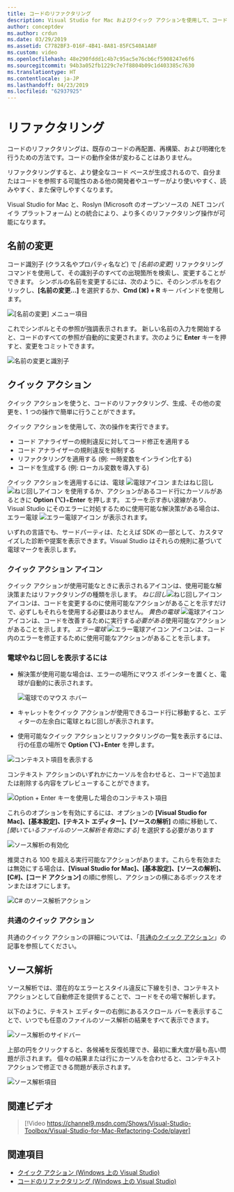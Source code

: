 ```yaml
---
title: コードのリファクタリング
description: Visual Studio for Mac およびクイック アクションを使用して、コードを調整します。
author: conceptdev
ms.author: crdun
ms.date: 03/29/2019
ms.assetid: C7782BF3-016F-4B41-8A81-85FC540A1A8F
ms.custom: video
ms.openlocfilehash: 48e290fddd1c4b7c95ac5e76cb6cf5908247e6f6
ms.sourcegitcommit: 94b3a052fb1229c7e7f8804b09c1d403385c7630
ms.translationtype: HT
ms.contentlocale: ja-JP
ms.lasthandoff: 04/23/2019
ms.locfileid: "62937925"
---
```

# <a name="refactoring"></a>リファクタリング

コードのリファクタリングは、既存のコードの再配置、再構築、および明確化を行うための方法です。コードの動作全体が変わることはありません。

リファクタリングすると、より健全なコード ベースが生成されるので、自分またはコードを参照する可能性のある他の開発者やユーザーがより使いやすく、読みやすく、また保守しやすくなります。

Visual Studio for Mac と、Roslyn (Microsoft のオープンソースの .NET コンパイラ プラットフォーム) との統合により、より多くのリファクタリング操作が可能になります。

## <a name="renaming"></a>名前の変更

コード識別子 (クラス名やプロパティ名など) で *[名前の変更]* リファクタリング コマンドを使用して、その識別子のすべての出現箇所を検索し、変更することができます。 シンボルの名前を変更するには、次のように、そのシンボルを右クリックし、**[名前の変更...]** を選択するか、**Cmd (⌘) + R** キー バインドを使用します。

![[名前の変更] メニュー項目](media/refactoring-renaming1.png)

これでシンボルとその参照が強調表示されます。 新しい名前の入力を開始すると、コードのすべての参照が自動的に変更されます。次のように **Enter** キーを押すと、変更をコミットできます。

![名前の変更と識別子](media/refactoring-renaming2.png)

## <a name="quick-actions"></a>クイック アクション

クイック アクションを使うと、コードのリファクタリング、生成、その他の変更を、1 つの操作で簡単に行うことができます。

クイック アクションを使用して、次の操作を実行できます。

* コード アナライザーの規則違反に対してコード修正を適用する
* コード アナライザーの規則違反を抑制する
* リファクタリングを適用する (例: 一時変数をインライン化する)
* コードを生成する (例: ローカル変数を導入する)

クイック アクションを適用するには、電球 ![電球アイコン](media/quick-actions-light-bulb-icon.png) またはねじ回し ![ねじ回しアイコン](media/quick-actions-screwdriver-icon.png) を使用するか、アクションがあるコード行にカーソルがあるときに **Option (⌥)**+**Enter** を押します。 エラーを示す赤い波線があり、Visual Studio にそのエラーに対処するために使用可能な解決策がある場合は、エラー電球 ![エラー電球アイコン](media/quick-actions-error-light-bulb-icon.png) が表示されます。

いずれの言語でも、サードパーティは、たとえば SDK の一部として、カスタマイズした診断や提案を表示できます。Visual Studio はそれらの規則に基づいて電球マークを表示します。

### <a name="quick-action-icons"></a>クイック アクション アイコン
クイック アクションが使用可能なときに表示されるアイコンは、使用可能な解決策またはリファクタリングの種類を示します。 *ねじ回し*![ねじ回しアイコン](media/quick-actions-screwdriver-icon.png) アイコンは、コードを変更するのに使用可能なアクションがあることを示すだけで、必ずしもそれらを使用する必要はありません。 *黄色の電球* ![電球アイコン](media/quick-actions-light-bulb-icon.png) アイコンは、コードを改善するために実行する*必要がある*使用可能なアクションがあることを示します。 *エラー電球* ![エラー電球アイコン](media/quick-actions-error-light-bulb-icon.png) アイコンは、コード内のエラーを修正するために使用可能なアクションがあることを示します。

### <a name="to-see-a-light-bulb-or-screwdriver"></a>電球やねじ回しを表示するには

- 解決策が使用可能な場合は、エラーの場所にマウス ポインターを置くと、電球が自動的に表示されます。

   ![電球でのマウス ホバー](media/refactoring-lightbulb-hover.png)

- キャレットをクイック アクションが使用できるコード行に移動すると、エディターの左余白に電球とねじ回しが表示されます。

- 使用可能なクイック アクションとリファクタリングの一覧を表示するには、行の任意の場所で **Option (⌥)**+**Enter** を押します。

![コンテキスト項目を表示する](media/refactoring-context-action.png)

コンテキスト アクションのいずれかにカーソルを合わせると、コードで追加または削除する内容をプレビューすることができます。

![Option + Enter キーを使用した場合のコンテキスト項目](media/refactoring-image2a.png)

これらのオプションを有効にするには、オプションの **[Visual Studio for Mac]、[基本設定]、[テキスト エディター]、[ソースの解析]** の順に移動して、*[開いているファイルのソース解析を有効にする]* を選択する必要があります

![ソース解析の有効化](media/refactoring-options.png)

推奨される 100 を超える実行可能なアクションがあります。これらを有効または無効にする場合は、**[Visual Studio for Mac]、[基本設定]、[ソースの解析]、[C#]、[コード アクション]** の順に参照し、アクションの横にあるボックスをオンまたはオフにします。

![C# のソース解析アクション](media/refactoring-image3a.png)

### <a name="common-quick-actions"></a>共通のクイック アクション

共通のクイック アクションの詳細については、「[共通のクイック アクション](/visualstudio/ide/common-quick-actions)」の記事を参照してください。

## <a name="source-analysis"></a>ソース解析

ソース解析では、潜在的なエラーとスタイル違反に下線を引き、コンテキスト アクションとして自動修正を提供することで、コードをその場で解析します。

以下のように、テキスト エディターの右側にあるスクロール バーを表示することで、いつでも任意のファイルのソース解析の結果をすべて表示できます。

![ソース解析のサイドバー](media/refactoring-image4a.png)

上部の円をクリックすると、各候補を反復処理でき、最初に重大度が最も高い問題が示されます。 個々の結果または行にカーソルを合わせると、コンテキスト アクションで修正できる問題が表示されます。

![ソース解析項目](media/refactoring-image5.png)

## <a name="related-video"></a>関連ビデオ

> [!Video https://channel9.msdn.com/Shows/Visual-Studio-Toolbox/Visual-Studio-for-Mac-Refactoring-Code/player]

## <a name="see-also"></a>関連項目

- [クイック アクション (Windows 上の Visual Studio)](/visualstudio/ide/quick-actions)
- [コードのリファクタリング (Windows 上の Visual Studio)](/visualstudio/ide/refactoring-in-visual-studio)